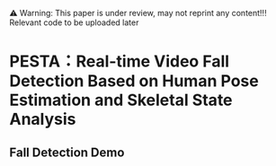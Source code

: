 ⚠ Warning: This paper is under review, may not reprint any content!!!
Relevant code to be uploaded later
# PESTA：Real-time Video Fall Detection Based on Human Pose Estimation and Skeletal State Analysis

## Fall Detection Demo
